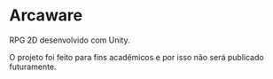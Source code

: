 # Arcaware
RPG 2D desenvolvido com Unity.

O projeto foi feito para fins acadêmicos e por isso não será publicado futuramente.
